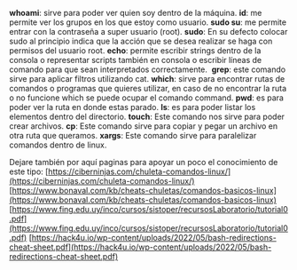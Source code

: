 **whoami**: sirve para poder ver quien soy dentro de la máquina.
**id**: me permite ver los grupos en los que estoy como usuario.
**sudo su**: me permite entrar con la contraseña a super usuario (root).
**sudo**: En su defecto colocar sudo al principio indica que la acción que se desea realizar se haga con permisos del usuario root.
**echo**: permite escribir strings dentro de la consola o representar scripts también en consola o escribir líneas de comando para que sean interpretados correctamente. 
**grep**: este comando sirve para aplicar filtros utilizando cat.
**which**: sirve para encontrar rutas de comandos o programas que quieres utilizar, en caso de no encontrar la ruta o no funcione which se puede ocupar el comando command.
**pwd**: es para poder ver la ruta en donde estas parado.
**ls**: es para poder listar los elementos dentro del directorio.
**touch**: Este comando nos sirve para poder crear archivos.
**cp**: Este comando sirve para copiar y pegar un archivo en otra ruta que queramos.
**xargs**: Este comando sirve para paralelizar comandos dentro de linux.

Dejare también por aquí paginas para apoyar un poco el conocimiento de este tipo: 
[https://ciberninjas.com/chuleta-comandos-linux/](https://ciberninjas.com/chuleta-comandos-linux/)
[https://www.bonaval.com/kb/cheats-chuletas/comandos-basicos-linux](https://www.bonaval.com/kb/cheats-chuletas/comandos-basicos-linux)
[https://www.fing.edu.uy/inco/cursos/sistoper/recursosLaboratorio/tutorial0.pdf](https://www.fing.edu.uy/inco/cursos/sistoper/recursosLaboratorio/tutorial0.pdf)
[https://hack4u.io/wp-content/uploads/2022/05/bash-redirections-cheat-sheet.pdf](https://hack4u.io/wp-content/uploads/2022/05/bash-redirections-cheat-sheet.pdf)